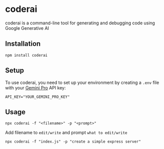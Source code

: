 # coderai

coderai is a command-line tool for generating and debugging code using Google Generative AI

## Installation

```
npm install coderai
```

## Setup

To use coderai, you need to set up your environment by creating a `.env` file with your [Gemini Pro](https://ai.google.dev/) API key:

```dotenv
API_KEY="YOUR_GEMINI_PRO_KEY"
```

## Usage

```
npx coderai -f "<filename>" -p "<prompt>"
```
Add filename to `edit/write` and prompt `what to edit/write`
```
npx coderai -f "index.js" -p "create a simple express server"
```
